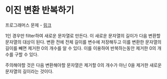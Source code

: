 # 이진 변환 반복하기

프로그래머스 문제 - [링크](https://programmers.co.kr/learn/courses/30/lessons/70129)

1인 경우만 filter하여 새로운 문자열로 만든다. 이 새로운 문자열의 길이가 다음 변환할 문자열의 대상이 된다. 변환 전에 전체 길이를 변수에 저장해두고 이를 변환한 문자열의 길이를 빼면 제거한 0의 개수를 알 수 있다. 이를 이용하여 반복하는동안 제거한 0의 개수를 구할 수 있다.

주의해야할 것은 다음 변환해야할 문자열은 제거할 0의 개수가 아닌 0을 제거한 새로운 문자열의 길이라는 것이다.
